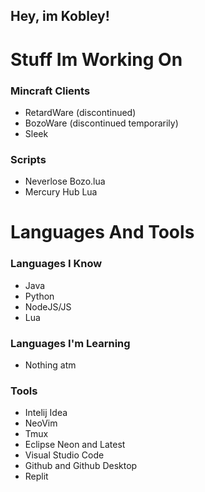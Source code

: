 ## Hey, im Kobley!

# Stuff Im Working On

### Mincraft Clients
- RetardWare (discontinued)
- BozoWare (discontinued temporarily)
- Sleek

### Scripts
- Neverlose Bozo.lua 
- Mercury Hub Lua

# Languages And Tools

### Languages I Know
- Java 
- Python
- NodeJS/JS
- Lua

### Languages I'm Learning
- Nothing atm

### Tools
- Intelij Idea
- NeoVim
- Tmux
- Eclipse Neon and Latest 
- Visual Studio Code
- Github and Github Desktop
- Replit
